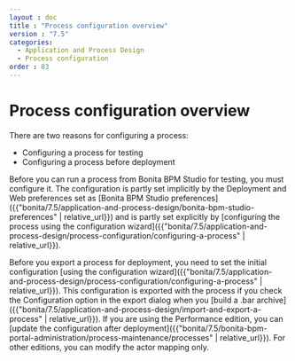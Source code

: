 ```yaml
---
layout : doc
title : "Process configuration overview"
version : "7.5"
categories:
  - Application and Process Design
  - Process configuration
order : 83
---
```

# Process configuration overview

There are two reasons for configuring a process:

* Configuring a process for testing
* Configuring a process before deployment

Before you can run a process from Bonita BPM Studio for testing, you must configure it. The configuration is partly set implicitly by the Deployment and Web 
preferences set as [Bonita BPM Studio preferences]({{"bonita/7.5/application-and-process-design/bonita-bpm-studio-preferences" | relative_url}}) and is partly set explicitly by 
[configuring the process using the configuration wizard]({{"bonita/7.5/application-and-process-design/process-configuration/configuring-a-process" | relative_url}}).

Before you export a process for deployment, you need to set the initial configuration [using the configuration wizard]({{"bonita/7.5/application-and-process-design/process-configuration/configuring-a-process" | relative_url}}). 
This configuration is exported with the process if you check the Configuration option in the export dialog when you 
[build a .bar archive]({{"bonita/7.5/application-and-process-design/import-and-export-a-process" | relative_url}}). 
If you are using the Performance edition, you can [update the configuration after deployment]({{"bonita/7.5/bonita-bpm-portal-administration/process-maintenance/processes" | relative_url}}). 
For other editions, you can modify the actor mapping only.
